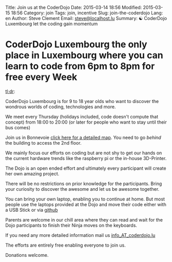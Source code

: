 Title: Join us at the CoderDojo
Date: 2015-03-14 18:56
Modified: 2015-03-15 18:56
Category: join
Tags: join, incentive
Slug: join-the-coderdojo
Lang: en
Author: Steve Clement
Email: steve@localhost.lu
Summary: :yin_yang: CoderDojo Luxembourg let the coding gain momentum

# CoderDojo Luxembourg the only place in Luxembourg where you can learn to code from 6pm to 8pm for free every Week

<a href="https://en.wikipedia.org/wiki/Wikipedia:Too_long;_didn%27t_read" target="_blank">tl;dr</a>:

CoderDojo Luxembourg is for 9 to 18 year olds who want to discover the wondrous worlds of coding, technologies and more.

We meet every Thursday (holidays included, code doesn't compute that concept) from 18:00 to 20:00 (or later for people who want to stay until their bus comes)

Join us in Bonnevoie <a href="https://wiki.hackerspace.lu/wiki/Location" target="_blank">click here for a detailed map</a>.
You need to go *behind* the building to access the 2nd floor.

We mainly focus our efforts on coding but are not shy to get our hands on the current hardware trends like the raspberry pi or the in-house 3D-Printer.

The Dojo is an open ended effort and ultimately every participant will create her own amazing project.

There will be no restrictions on prior knowledge for the participants. Bring your curiosity to discover the awesome and let us be awesome together.

You can bring your own laptop, enabling you to continue at home. But most people use the laptops provided at the Dojo and move their code either with a USB Stick or via <a href="https://github.com" target="_blank">github</a>

Parents are welcome in our chill area where they can read and wait for the Dojo participants to finish their Ninja moves on the keyboards.

If you need any more detailed information mail us <a href="mailto:info@coderdojo.lu">info_AT_coderdojo.lu</a>

The efforts are entirely free enabling everyone to join us.

Donations welcome.
